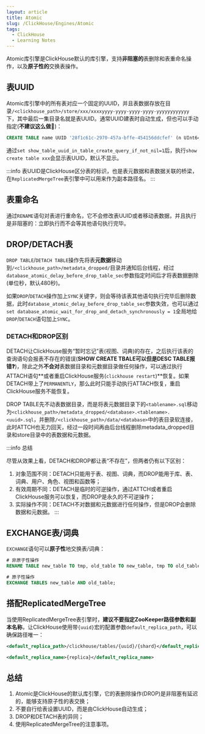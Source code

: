 ```yaml
---
layout: article
title: Atomic
slug: /ClickHouse/Engines/Atomic
tags:
  - ClickHouse
  - Learning Notes
---
```


Atomic库引擎是ClickHouse默认的库引擎，支持**非阻塞的**表删除和表重命名操作，以及**原子性的**交换表操作。

## 表UUID

Atomic库引擎中的所有表对应一个固定的UUID，并且表数据存放在目录`/<clickhouse_path>/store/xxx/xxxxyyyy-yyyy-yyyy-yyyy-yyyyyyyyyyyy`下，其中最后一集目录名就是表UUID。通常UUID建表时自动生成，但也可以手动指定(**不建议这么做:no_good:**)：

```sql
CREATE TABLE name UUID '28f1c61c-2970-457a-bffe-454156ddcfef' (n UInt64) ENGINE = ...;
```

通过`set show_table_uuid_in_table_create_query_if_not_nil=1`后，执行`show create table xxx`会显示表UUID，默认不显示。

:::info
表UUID是ClickHouse区分表的标识，也是表元数据和表数据关联的桥梁，在`ReplicatedMergeTree`表引擎中可以用来作为副本路径名。
:::

## 表重命名

通过`RENAME`语句对表进行重命名，它不会修改表UUID或者移动表数据，并且执行是非阻塞的：立即执行而不会等其他语句执行完毕。

## DROP/DETACH表

`DROP TABLE`/`DETACH TABLE`操作先将表**元数据**移动到`/<clickhouse_path>/metadata_dropped/`目录并通知后台线程，经过`database_atomic_delay_before_drop_table_sec`参数指定时间后才将表数据删除(单位秒，默认480秒)。

如果`DROP`/`DETACH`操作加上`SYNC`关键字，则会等待该表其他语句执行完毕后删除数据，此时`database_atomic_delay_before_drop_table_sec`参数失效，也可以通过`set database_atomic_wait_for_drop_and_detach_synchronously = 1`全局地给`DROP`/`DETACH`语句加上`SYNC`。

### DETACH和DROP区别

DETACH让ClickHouse服务“暂时忘记”表(视图、词典)的存在，之后执行该表的查询语句会报表不存在的错误(**SHOW CREATE TBALE可以但是DESC TABLE报错:question:**)，除此之外**不会对**表数据目录和元数据目录做任何操作，可以通过执行ATTACH语句**或者重启ClickHouse服务(`clickhouse restart`)**恢复。如果DETACH带上了`PERMANENTLY`，那么此时只能手动执行ATTACH恢复，重启ClickHouse服务不能恢复。

DROP TABLE先不动表数据目录，而是将表元数据目录下的`<tablename>.sql`移动为`<clickhouse_path>/metadata_dropped/<database>.<tablename>.<uuid>.sql`，并删除`/<clickhouse_path>/data/<database>`中的表目录软连接，此时ATTCH也无力回天，经过一段时间再由后台线程删除metadata_dropped目录和store目录中的表数据和元数据。

:::info 总结

尽管从效果上看，DETACH和DROP都让表“不存在”，但两者仍有以下区别：

1. 对象范围不同：DETACH只能用于表、视图、词典，而DROP能用于库、表、词典、用户、角色、视图和函数等；
2. 有效周期不同：DETACH是临时的可逆操作，通过ATTCH或者重启ClickHouse服务可以恢复，而DROP是永久的不可逆操作；
3. 实际操作不同：DETACH不对数据和元数据进行任何操作，但是DROP会删除数据和元数据。
:::

## EXCHANGE表/词典

`EXCHANGE`语句可以**原子性**地交换表/词典：

```sql
# 非原子性操作
RENAME TABLE new_table TO tmp, old_table TO new_table, tmp TO old_table;

# 原子性操作
EXCHANGE TABLES new_table AND old_table;
```

## 搭配ReplicatedMergeTree

当使用ReplicatedMergeTree表引擎时，**建议不要指定ZooKeeper路径参数和副本名称**，让ClickHouse使用带`{uuid}`宏的配置参数`default_replica_path`，可以确保路径唯一：

```xml
<default_replica_path>/clickhouse/tables/{uuid}/{shard}</default_replica_path>

<default_replica_name>{replica}</default_replica_name>
```

## 总结

1. Atomic是ClickHouse的默认库引擎，它的表删除操作(DROP)是非阻塞有延迟的，能够支持原子性的表交换；
2. 不要自行给表设置UUID，而是由ClickHouse自动生成；
3. DROP和DETACH表的异同；
4. 使用ReplicatedMergeTree的注意事项。

